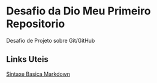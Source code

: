 #  Desafio da Dio Meu Primeiro Repositorio
Desafio de Projeto sobre Git/GitHub

## Links Uteis
[Sintaxe Basica Markdown](https://www.markdownguide.org)
